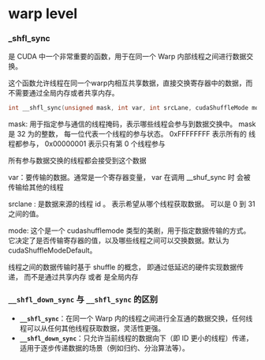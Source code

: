 # warp level

### _shfl_sync

是 CUDA 中一个非常重要的函数，用于在同一个 Warp 内部线程之间进行数据交换。

这个函数允许线程在同一个warp内相互共享数据，直接交换寄存器中的数据，而不需要通过全局内存或者共享内存。

```cpp
int __shfl_sync(unsigned mask, int var, int srcLane, cudaShuffleMode mode = cudaShuffleModeDefault);
```

mask: 用于指定参与通信的线程掩码，表示哪些线程会参与到数据交换中。 mask 是 32 为的整数， 每一位代表一个线程的参与状态。 0xFFFFFFFF 表示所有的 线程都参与， 0x00000001 表示只有第 0 个线程参与

所有参与数据交换的线程都会接受到这个数据

var：要传输的数据。通常是一个寄存器变量， var 在调用 __shuf_sync 时 会被传输给其他的线程

srclane : 是数据来源的线程 id 。 表示希望从哪个线程获取数据。 可以是 0 到 31 之间的值。

mode: 这个是一个 cudashufflemode 类型的美剧，用于指定数据传输的方式。它决定了是否传输寄存器的值，以及哪些线程之间可以交换数据。默认为 cudaShuffleModeDefault。 

线程之间的数据传输时基于 shuffle 的概念， 即通过低延迟的硬件实现数据传递， 而不是通过共享内存 或者 是全局内存

### `__shfl_down_sync` 与 `__shfl_sync` 的区别

- **`__shfl_sync`**：在同一个 Warp 内的线程之间进行全互通的数据交换，任何线程可以从任何其他线程获取数据，灵活性更强。
- **`__shfl_down_sync`**：只允许当前线程的数据向下（即 ID 更小的线程）传递，适用于逐步传递数据的场景（例如归约、分治算法等）。
